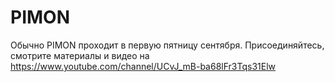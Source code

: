 # PIMON
Обычно PIMON проходит в первую пятницу сентября. 
Присоединяйтесь, смотрите материалы и видео на https://www.youtube.com/channel/UCvJ_mB-ba68lFr3Tqs31Elw


